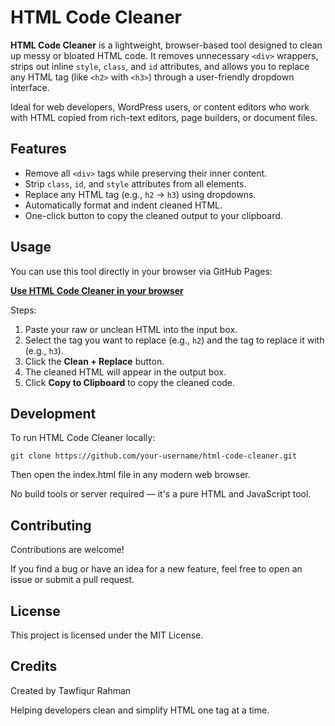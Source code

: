 # HTML Code Cleaner

**HTML Code Cleaner** is a lightweight, browser-based tool designed to clean up messy or bloated HTML code. It removes unnecessary `<div>` wrappers, strips out inline `style`, `class`, and `id` attributes, and allows you to replace any HTML tag (like `<h2>` with `<h3>`) through a user-friendly dropdown interface.

Ideal for web developers, WordPress users, or content editors who work with HTML copied from rich-text editors, page builders, or document files.

## Features

- Remove all `<div>` tags while preserving their inner content.
- Strip `class`, `id`, and `style` attributes from all elements.
- Replace any HTML tag (e.g., `h2` → `h3`) using dropdowns.
- Automatically format and indent cleaned HTML.
- One-click button to copy the cleaned output to your clipboard.

## Usage

You can use this tool directly in your browser via GitHub Pages:

**[Use HTML Code Cleaner in your browser](https://shiblucu.github.io/HTML-Code-Cleaner/)**


Steps:

1. Paste your raw or unclean HTML into the input box.
2. Select the tag you want to replace (e.g., `h2`) and the tag to replace it with (e.g., `h3`).
3. Click the **Clean + Replace** button.
4. The cleaned HTML will appear in the output box.
5. Click **Copy to Clipboard** to copy the cleaned code.

## Development

To run HTML Code Cleaner locally:

`git clone https://github.com/your-username/html-code-cleaner.git`

Then open the index.html file in any modern web browser.

No build tools or server required — it's a pure HTML and JavaScript tool.

## Contributing
Contributions are welcome!

If you find a bug or have an idea for a new feature, feel free to open an issue or submit a pull request.

## License
This project is licensed under the MIT License.

## Credits
Created by Tawfiqur Rahman

Helping developers clean and simplify HTML one tag at a time.

